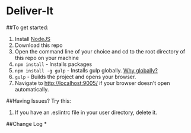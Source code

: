 # Deliver-It

##To get started:  
1. Install [NodeJS](http://www.nodejs.org)  
2. Download this repo 
3. Open the command line of your choice and cd to the root directory of this repo on your machine  
4. `npm install` - Installs packages
5. `npm install -g gulp` - Installs gulp globally. [Why globally?](http://stackoverflow.com/questions/22115400/why-do-we-need-to-install-gulp-globally-and-locally)
5. `gulp` - Builds the project and opens your browser. 
6. Navigate to [http://localhost:9005/](http://localhost:9005/) if your browser doesn't open automatically.


##Having Issues? Try this:
1. If you have an .eslintrc file in your user directory, delete it.

##Change Log
* 
